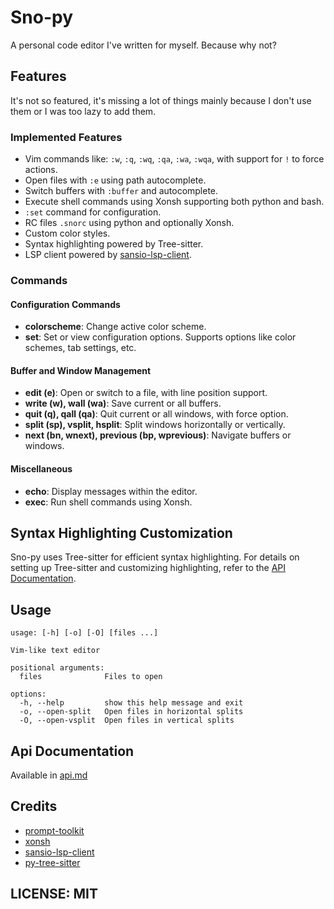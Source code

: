 # Sno-py

A personal code editor I've written for myself. Because why not?

## Features

It's not so featured, it's missing a lot of things mainly because I don't use them or I was too lazy to add them.

### Implemented Features

- Vim commands like: `:w`, `:q`, `:wq`, `:qa`, `:wa`, `:wqa`, with support for `!` to force actions.
- Open files with `:e` using path autocomplete.
- Switch buffers with `:buffer` and autocomplete.
- Execute shell commands using Xonsh supporting both python and bash.
- `:set` command for configuration.
- RC files `.snorc` using python and optionally Xonsh.
- Custom color styles.
- Syntax highlighting powered by Tree-sitter.
- LSP client powered by [sansio-lsp-client](https://github.com/PurpleMyst/sansio-lsp-client).

### Commands

#### Configuration Commands

- **colorscheme**: Change active color scheme.
- **set**: Set or view configuration options. Supports options like color schemes, tab settings, etc.

#### Buffer and Window Management

- **edit (e)**: Open or switch to a file, with line position support.
- **write (w), wall (wa)**: Save current or all buffers.
- **quit (q), qall (qa)**: Quit current or all windows, with force option.
- **split (sp), vsplit, hsplit**: Split windows horizontally or vertically.
- **next (bn, wnext), previous (bp, wprevious)**: Navigate buffers or windows.
  
#### Miscellaneous

- **echo**: Display messages within the editor.
- **exec**: Run shell commands using Xonsh.

## Syntax Highlighting Customization

Sno-py uses Tree-sitter for efficient syntax highlighting. For details on setting up Tree-sitter and customizing highlighting, refer to the [API Documentation](#syntax-highlighting-with-tree-sitter).

## Usage

```
usage: [-h] [-o] [-O] [files ...]

Vim-like text editor

positional arguments:
  files              Files to open

options:
  -h, --help         show this help message and exit
  -o, --open-split   Open files in horizontal splits
  -O, --open-vsplit  Open files in vertical splits
```

## Api Documentation
Available in [api.md](api.md)

## Credits

- [prompt-toolkit](https://github.com/prompt-toolkit)
- [xonsh](https://github.com/xonsh/xonsh)
- [sansio-lsp-client](https://github.com/PurpleMyst/sansio-lsp-client)
- [py-tree-sitter](https://github.com/tree-sitter/py-tree-sitter)

## LICENSE: MIT